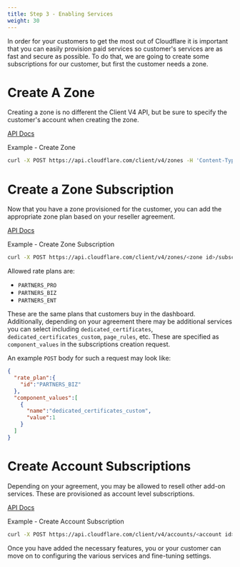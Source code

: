 ```yaml
---
title: Step 3 - Enabling Services
weight: 30
---
```


In order for your customers to get the most out of Cloudflare it is important that you can easily provision paid services so customer's services are as fast and secure as possible. To do that, we are going to create some subscriptions for our customer, but first the customer needs a zone.

# Create A Zone

Creating a zone is no different the Client V4 API, but be sure to specify the customer's account when creating the zone.

[API Docs](https://api.cloudflare.com/#zone-create-zone)

Example - Create Zone

```bash
curl -X POST https://api.cloudflare.com/client/v4/zones -H 'Content-Type: application/json' -H 'x-auth-email: <x-auth-email>' -H 'x-auth-key: <x-auth-key>' -d '{ "name": "example.com", "account": { "id": "<customer account id>" } }'
```

# Create a Zone Subscription

Now that you have a zone provisioned for the customer, you can add the appropriate zone plan based on your reseller agreement.

[API Docs](https://api.cloudflare.com/#zone-subscription-properties)

Example - Create Zone Subscription

```bash
curl -X POST https://api.cloudflare.com/client/v4/zones/<zone id>/subscription -H 'Content-Type: application/json' -H 'x-auth-email: <x-auth-email>' -H 'x-auth-key: <x-auth-key>' -d '{"rate_plan": {"id": "<rate plan identifier>"}}'
```

Allowed rate plans are:

* `PARTNERS_PRO`
* `PARTNERS_BIZ`
* `PARTNERS_ENT`

These are the same plans that customers buy in the dashboard. Additionally, depending on your agreement there may be additional services you can select including `dedicated_certificates`, `dedicated_certificates_custom`, `page_rules`, etc. These are specified as `component_values` in the subscriptions creation request.

An example `POST` body for such a request may look like:

```json
{
  "rate_plan":{
    "id":"PARTNERS_BIZ"
  },
  "component_values":[
    {
      "name":"dedicated_certificates_custom",
      "value":1
    }
  ]
}
```

# Create Account Subscriptions

Depending on your agreement, you may be allowed to resell other add-on services. These are provisioned as account level subscriptions.

[API Docs](https://api.cloudflare.com/#account-subscriptions-properties)

Example - Create Account Subscription

```bash
curl -X POST https://api.cloudflare.com/client/v4/accounts/<account id>/subscriptions -H 'Content-Type: application/json' -H 'x-auth-email: <x-auth-email>' -H 'x-auth-key: <x-auth-key>' -d '{ "rate_plan": {"id": "<rate plan id>"} }'
```

Once you have added the necessary features, you or your customer can move on to configuring the various services and fine-tuning settings.
